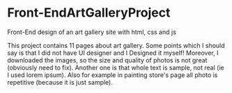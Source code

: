 # Front-EndArtGalleryProject
Front-End design of an art gallery site with html, css and js

This project contains 11 pages about art gallery. Some points which I should say is that I did not have UI designer and I Designed it myself!
Moreover, I downloaded the images, so the size and quality of photos is not great (obviously need to fix). Another one is that whole text is sample, not real (ie I used lorem ipsum). Also for example in painting store's page all photo is repetitive (because it is just sample).

